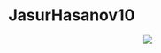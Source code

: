 # JasurHasanov10
<div id='header' align='center'>
  <img src='https://media.istockphoto.com/id/1143736474/photo/dark-web-hooded-hacker.jpg?s=612x612&w=0&k=20&c=-5rNgBSMmjX23EegrCMf_thX21UUL38ymAKCRAimbc0='>
</div>
